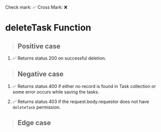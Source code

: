 Check mark: ✅
Cross Mark: ❌

# deleteTask Function

> ## Positive case
1. ✅ Returns status 200 on successful deletion.

> ## Negative case
1. ✅ Returns status 400 if either no record is found in Task collection or some error occurs while saving the tasks.

2. ✅ Returns status 403 if the request.body.requestor does not have `deleteTask` permission.


> ## Edge case
